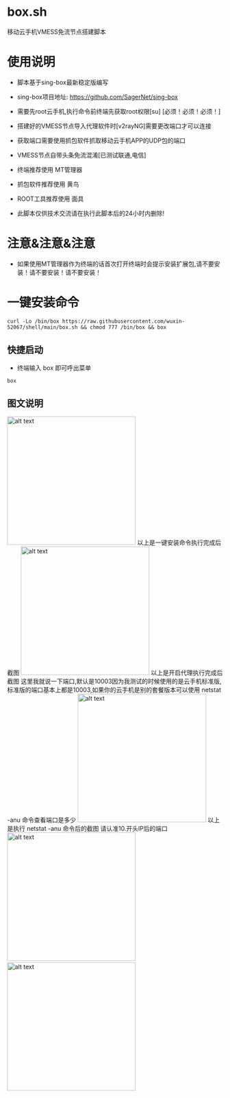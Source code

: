# box.sh

移动云手机VMESS免流节点搭建脚本

# 使用说明

- 脚本基于sing-box最新稳定版编写
- sing-box项目地址: https://github.com/SagerNet/sing-box
- 需要先root云手机,执行命令前终端先获取root权限[su] [必须！必须！必须！]
- 搭建好的VMESS节点导入代理软件时[v2rayNG]需要更改端口才可以连接
- 获取端口需要使用抓包软件抓取移动云手机APP的UDP包的端口
- VMESS节点自带头条免流混淆[已测试联通,电信]
- 终端推荐使用 MT管理器
- 抓包软件推荐使用 黄鸟
- ROOT工具推荐使用 面具

- 此脚本仅供技术交流请在执行此脚本后的24小时内删除!

 # 注意&注意&注意
 - 如果使用MT管理器作为终端的话首次打开终端时会提示安装扩展包,请不要安装！请不要安装！请不要安装！

# 一键安装命令

```
curl -Lo /bin/box https://raw.githubusercontent.com/wuxin-52067/shell/main/box.sh && chmod 777 /bin/box && box
```

## 快捷启动
- 终端输入 box 即可呼出菜单
```
box
```

## 图文说明
<img src="https://icdn.binmt.cc/2406/667372b94966a.png" alt="alt text" title="title" width="300"/>
以上是一键安装命令执行完成后截图
<img src="https://icdn.binmt.cc/2406/667377cb1a932.png" alt="alt text" title="title" width="300"/>
以上是开启代理执行完成后截图
这里我就说一下端口,默认是10003因为我测试的时候使用的是云手机标准版,标准版的端口基本上都是10003,如果你的云手机是别的套餐版本可以使用 netstat -anu 命令查看端口是多少
<img src="https://icdn.binmt.cc/2406/66737a8c10161.png" alt="alt text" title="title" width="300"/>
以上是执行 netstat -anu 命令后的截图 请认准10.开头IP后的端口
<img src="https://icdn.binmt.cc/2406/667377cb1a932.png" alt="alt text" title="title" width="300"/>&nbsp;&nbsp;&nbsp;<img src="https://icdn.binmt.cc/2406/667372b94966a.png" alt="alt text" title="title" width="300"/>


